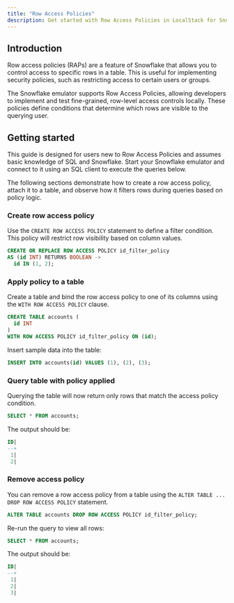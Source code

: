 ```yaml
---
title: "Row Access Policies"
description: Get started with Row Access Policies in LocalStack for Snowflake
---
```


## Introduction

Row access policies (RAPs) are a feature of Snowflake that allows you to control access to specific rows in a table. This is useful for implementing security policies, such as restricting access to certain users or groups.

The Snowflake emulator supports Row Access Policies, allowing developers to implement and test fine-grained, row-level access controls locally. These policies define conditions that determine which rows are visible to the querying user.

## Getting started

This guide is designed for users new to Row Access Policies and assumes basic knowledge of SQL and Snowflake. Start your Snowflake emulator and connect to it using an SQL client to execute the queries below.

The following sections demonstrate how to create a row access policy, attach it to a table, and observe how it filters rows during queries based on policy logic.

### Create row access policy

Use the `CREATE ROW ACCESS POLICY` statement to define a filter condition. This policy will restrict row visibility based on column values.

```sql showLineNumbers
CREATE OR REPLACE ROW ACCESS POLICY id_filter_policy
AS (id INT) RETURNS BOOLEAN ->
  id IN (1, 2);
```

### Apply policy to a table

Create a table and bind the row access policy to one of its columns using the `WITH ROW ACCESS POLICY` clause.

```sql showLineNumbers
CREATE TABLE accounts (
  id INT
)
WITH ROW ACCESS POLICY id_filter_policy ON (id);
```

Insert sample data into the table:

```sql
INSERT INTO accounts(id) VALUES (1), (2), (3);
```

### Query table with policy applied

Querying the table will now return only rows that match the access policy condition.

```sql
SELECT * FROM accounts;
```

The output should be:

```sql
ID|
--+
 1|
 2|
```

### Remove access policy

You can remove a row access policy from a table using the `ALTER TABLE ... DROP ROW ACCESS POLICY` statement.

```sql
ALTER TABLE accounts DROP ROW ACCESS POLICY id_filter_policy;
```

Re-run the query to view all rows:

```sql
SELECT * FROM accounts;
```

The output should be:

```sql
ID|
--+
 1|
 2|
 3|
```
